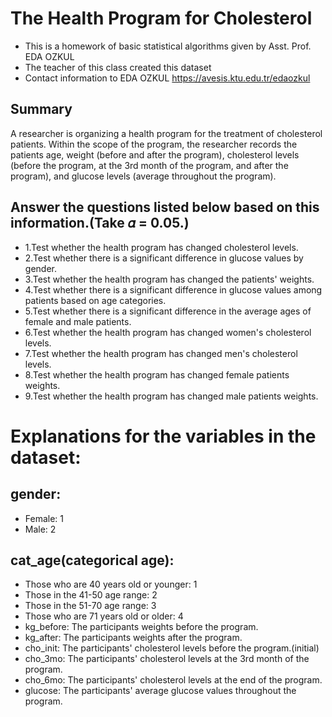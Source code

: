 # The Health Program for Cholesterol
 - This is a homework of basic statistical algorithms given by Asst. Prof. EDA OZKUL
 - The teacher of this class created this dataset
 - Contact information to EDA OZKUL https://avesis.ktu.edu.tr/edaozkul

## Summary
 A researcher is organizing a health program for the treatment of cholesterol patients.
 Within the scope of the program, the researcher records the patients
 age, weight (before and after the program),
 cholesterol levels (before the program, at the 3rd month of the program, and after the program),
 and glucose levels (average throughout the program).

## Answer the questions listed below based on this information.(Take 𝛼 = 0.05.)
- 1.Test whether the health program has changed cholesterol levels.
- 2.Test whether there is a significant difference in glucose values by gender.
- 3.Test whether the health program has changed the patients' weights.
- 4.Test whether there is a significant difference in glucose values among patients based on age categories.
- 5.Test whether there is a significant difference in the average ages of female and male patients.
- 6.Test whether the health program has changed women's cholesterol levels.
- 7.Test whether the health program has changed men's cholesterol levels.
- 8.Test whether the health program has changed female patients weights.
- 9.Test whether the health program has changed male patients weights.


# Explanations for the variables in the dataset:
##  gender:
  - Female: 1
  - Male: 2
##  cat_age(categorical age):
  - Those who are 40 years old or younger: 1
  - Those in the 41-50 age range: 2
  - Those in the 51-70 age range: 3
  - Those who are 71 years old or older: 4
 - kg_before: The participants weights before the program.
 - kg_after: The participants weights after the program.
 - cho_init: The participants' cholesterol levels before the program.(initial)
 - cho_3mo: The participants' cholesterol levels at the 3rd month of the program.
 - cho_6mo: The participants' cholesterol levels at the end of the program.
 - glucose: The participants' average glucose values throughout the program.
